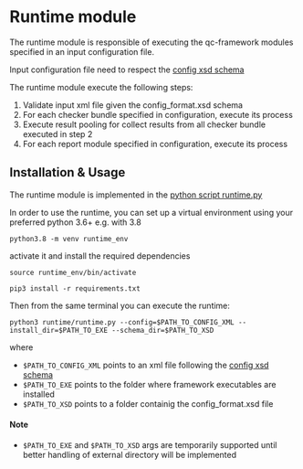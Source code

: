 # Runtime module

The runtime module is responsible of executing the qc-framework modules specified in an input configuration file.

Input configuration file need to respect the [config xsd schema](../doc/schema/config_format.xsd)

The runtime module execute the following steps:

1. Validate input xml file given the config_format.xsd schema
2. For each checker bundle specified in configuration, execute its process
3. Execute result pooling for collect results from all checker bundle executed in step 2
4. For each report module specified in configuration, execute its process

## Installation & Usage

The runtime module is implemented in the [python script runtime.py](./runtime/runtime.py)

In order to use the runtime, you can set up a virtual environment using your preferred python 3.6+ e.g. with 3.8

```
python3.8 -m venv runtime_env
```

activate it and install the required dependencies

```
source runtime_env/bin/activate

pip3 install -r requirements.txt
```

Then from the same terminal you can execute the runtime:

```
python3 runtime/runtime.py --config=$PATH_TO_CONFIG_XML --install_dir=$PATH_TO_EXE --schema_dir=$PATH_TO_XSD 
```

where 

- `$PATH_TO_CONFIG_XML` points to an xml file following the [config xsd schema](../doc/schema/config_format.xsd)
- `$PATH_TO_EXE` points to the folder where framework executables are installed
- `$PATH_TO_XSD` points to a folder containig the config_format.xsd file

#### Note

- `$PATH_TO_EXE` and `$PATH_TO_XSD` args are temporarily supported until better handling of external directory will be implemented

